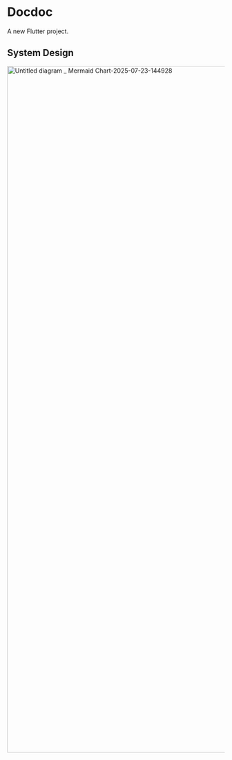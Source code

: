 # Docdoc

A new Flutter project.

## System Design
<img width="3840" height="1587" alt="Untitled diagram _ Mermaid Chart-2025-07-23-144928" src="https://github.com/user-attachments/assets/061a24d2-51ce-4fd9-aa6b-8571a84929aa" />

